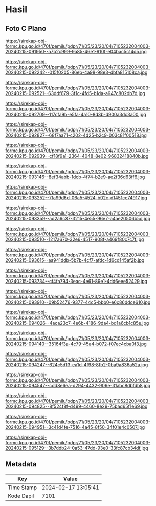 # Hasil

## Foto C Plano

https://sirekap-obj-formc.kpu.go.id/470f/pemilu/pdpr/71/05/23/20/04/7105232004003-20240215-091950--a7b2c999-9a85-46e1-910f-e04bac5c14d5.jpg

https://sirekap-obj-formc.kpu.go.id/470f/pemilu/pdpr/71/05/23/20/04/7105232004003-20240215-092242--015f0205-86eb-4a98-98e3-dbfa815108ca.jpg

https://sirekap-obj-formc.kpu.go.id/470f/pemilu/pdpr/71/05/23/20/04/7105232004003-20240215-092521--63ddf679-3f1c-4fd5-b1da-a947c802db7d.jpg

https://sirekap-obj-formc.kpu.go.id/470f/pemilu/pdpr/71/05/23/20/04/7105232004003-20240215-092709--117cfa9b-e5fa-4a10-8d3b-d900a3dc3a00.jpg

https://sirekap-obj-formc.kpu.go.id/470f/pemilu/pdpr/71/05/23/20/04/7105232004003-20240215-092827--68f7aa71-c202-4d25-b2c9-003c81f00518.jpg

https://sirekap-obj-formc.kpu.go.id/470f/pemilu/pdpr/71/05/23/20/04/7105232004003-20240215-092939--cf18f9a1-2364-4048-8e02-96832418840b.jpg

https://sirekap-obj-formc.kpu.go.id/470f/pemilu/pdpr/71/05/23/20/04/7105232004003-20240215-093146--8ef34abb-1dcb-4f74-b2e9-ae2f36d63ff6.jpg

https://sirekap-obj-formc.kpu.go.id/470f/pemilu/pdpr/71/05/23/20/04/7105232004003-20240215-093252--7fa99d6d-06a5-4524-b02c-d1451ce74917.jpg

https://sirekap-obj-formc.kpu.go.id/470f/pemilu/pdpr/71/05/23/20/04/7105232004003-20240215-093359--ad2a6c37-3215-4e55-96e7-a4ae20506b5d.jpg

https://sirekap-obj-formc.kpu.go.id/470f/pemilu/pdpr/71/05/23/20/04/7105232004003-20240215-093510--1217a670-32e6-4517-908f-a469f80c7c7f.jpg

https://sirekap-obj-formc.kpu.go.id/470f/pemilu/pdpr/71/05/23/20/04/7105232004003-20240215-093615--aa941ddb-5b7b-4cf7-afdc-1d6cd145af2b.jpg

https://sirekap-obj-formc.kpu.go.id/470f/pemilu/pdpr/71/05/23/20/04/7105232004003-20240215-093734--cf4fa794-3eac-4e61-89e1-4dd6eee52429.jpg

https://sirekap-obj-formc.kpu.go.id/470f/pemilu/pdpr/71/05/23/20/04/7105232004003-20240215-093910--09b52476-9377-44c5-bbb0-e6c86ddce610.jpg

https://sirekap-obj-formc.kpu.go.id/470f/pemilu/pdpr/71/05/23/20/04/7105232004003-20240215-094026--4aca23c7-4e6b-4186-9da4-bd1a6cb1c85e.jpg

https://sirekap-obj-formc.kpu.go.id/470f/pemilu/pdpr/71/05/23/20/04/7105232004003-20240215-094140--35164f3a-4c79-45a4-b072-f07ec4cba0f3.jpg

https://sirekap-obj-formc.kpu.go.id/470f/pemilu/pdpr/71/05/23/20/04/7105232004003-20240215-094247--624c5d13-ea1d-4f98-8fb2-0ba9a836a52a.jpg

https://sirekap-obj-formc.kpu.go.id/470f/pemilu/pdpr/71/05/23/20/04/7105232004003-20240215-094547--cdd8e6ea-d294-4432-906e-31abc8dbfdb8.jpg

https://sirekap-obj-formc.kpu.go.id/470f/pemilu/pdpr/71/05/23/20/04/7105232004003-20240215-094825--8f524f8f-d499-4460-8e29-75bad65f1e69.jpg

https://sirekap-obj-formc.kpu.go.id/470f/pemilu/pdpr/71/05/23/20/04/7105232004003-20240215-094951--3c41d4fe-7516-4a45-8f50-34f01e4c0507.jpg

https://sirekap-obj-formc.kpu.go.id/470f/pemilu/pdpr/71/05/23/20/04/7105232004003-20240215-095129--3b7ddb24-0a53-47dd-93e0-33fc87cb34df.jpg


## Metadata

| Key        | Value               |
| ---------- | ------------------- |
| Time Stamp | 2024-02-17 13:05:41 |
| Kode Dapil | 7101                |



